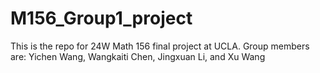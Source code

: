 # M156_Group1_project
This is the repo for 24W Math 156 final project at UCLA. 
Group members are: Yichen Wang, Wangkaiti Chen, Jingxuan Li, and Xu Wang
